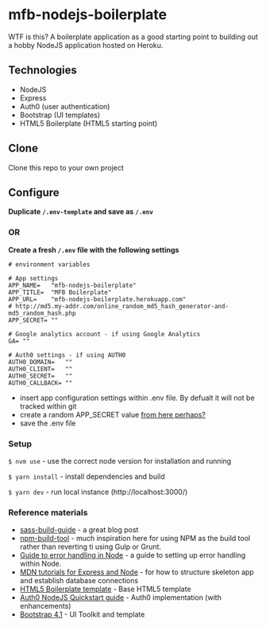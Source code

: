 # mfb-nodejs-boilerplate

WTF is this? A boilerplate application as a good starting point to building out a hobby NodeJS application hosted on Heroku.

## Technologies
* NodeJS
* Express
* Auth0 (user authentication)
* Bootstrap (UI templates)
* HTML5 Boilerplate (HTML5 starting point)

## Clone
Clone this repo to your own project

## Configure

**Duplicate `/.env-template` and save as `/.env`**
### OR
**Create a fresh `/.env` file with the following settings**
```
# environment variables

# App settings
APP_NAME=   "mfb-nodejs-boilerplate"
APP_TITLE=  "MFB Boilerplate"
APP_URL= 	"mfb-nodejs-boilerplate.herokuapp.com"
# http://md5.my-addr.com/online_random_md5_hash_generator-and-md5_random_hash.php
APP_SECRET= ""

# Google analytics account - if using Google Analytics
GA= ""

# Auth0 settings - if using AUTH0
AUTH0_DOMAIN=   ""
AUTH0_CLIENT=   ""
AUTH0_SECRET=   ""
AUTH0_CALLBACK= ""

```
* insert app configuration settings within .env file. By defualt it will not be tracked within git
* create a random APP_SECRET value [from here perhaps?](http://md5.my-addr.com/online_random_md5_hash_generator-and-md5_random_hash.php?)
* save the .env file

### Setup
`$ nvm use` - use the correct node version for installation and running

`$ yarn install` - install dependencies and build

`$ yarn dev` - run local instance (http://localhost:3000/)

### Reference materials
* [sass-build-guide](https://github.com/hellobrian/sass-recipes/tree/master/node-sass) - a great blog post
* [npm-build-tool](https://www.keithcirkel.co.uk/how-to-use-npm-as-a-build-tool/) - much inspiration here for using NPM as the build tool rather than reverting ti using Gulp or Grunt.
* [Guide to error handling in Node](https://thecodebarbarian.com/80-20-guide-to-express-error-handling) - a guide to setting up error handling within Node.
* [MDN tutorials for Express and Node](https://developer.mozilla.org/en-US/docs/Learn/Server-side/Express_Nodejs/Tutorial_local_library_website) - for how to structure skeleton app and establish database connections
* [HTML5 Boilerplate template](https://html5boilerplate.com/) - Base HTML5 template
* [Auth0 NodeJS Quickstart guide](https://auth0.com/docs/quickstart/webapp/nodejs) - Auth0 implementation (with enhancements)
* [Bootstrap 4.1](https://getbootstrap.com/docs/4.1) - UI Toolkit and template
